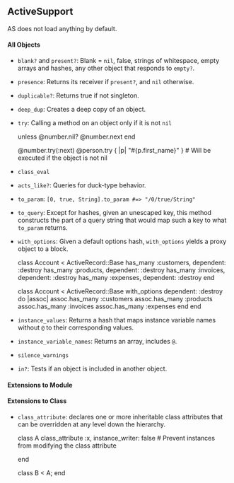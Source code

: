 ## ActiveSupport

AS does not load anything by default.

#### All Objects

- `blank?` and `present?`: Blank = `nil`, false, strings of whitespace, empty arrays and hashes, any other object that responds to `empty?`.
- `presence`: Returns its receiver if `present?`, and `nil` otherwise.
- `duplicable?`: Returns true if not singleton.
- `deep_dup`: Creates a deep copy of an object.
- `try`: Calling a method on an object only if it is not `nil`

    unless @number.nil?
      @number.next
    end

    @number.try(:next)
    @person.try { |p| "#{p.first_name}" } # Will be executed if the object is not nil

- `class_eval`
- `acts_like?`: Queries for duck-type behavior.
- `to_param`: `[0, true, String].to_param #=> "/0/true/String"`
- `to_query`: Except for hashes, given an unescaped key, this method constructs the part of a query string that would map such a key to what `to_param` returns.
- `with_options`: Given a default options hash, `with_options` yields a proxy object to a block.

    class Account < ActiveRecord::Base
      has_many :customers, dependent: :destroy
      has_many :products,  dependent: :destroy
      has_many :invoices,  dependent: :destroy
      has_many :expenses,  dependent: :destroy
    end

    class Account < ActiveRecord::Base
      with_options dependent: :destroy do |assoc|
        assoc.has_many :customers
        assoc.has_many :products
        assoc.has_many :invoices
        assoc.has_many :expenses
      end
    end

- `instance_values`: Returns a hash that maps instance variable names without `@` to their corresponding values.
- `instance_variable_names`: Returns an array, includes `@`.
- `silence_warnings`
- `in?`: Tests if an object is included in another object.

#### Extensions to Module

[TODO]: This

#### Extensions to Class

- `class_attribute`: declares one or more inheritable class attributes that can be overridden at any level down the hierarchy.

    class A
      class_attribute :x, instance_writer: false # Prevent instances from modifying the class attribute


    end

    class B < A; end
